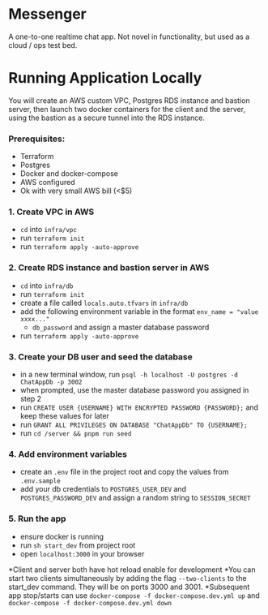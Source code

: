 # Messenger

A one-to-one realtime chat app. Not novel in functionality, but used as a cloud / ops test bed.

# Running Application Locally
You will create an AWS custom VPC, Postgres RDS instance and bastion server, then launch two docker containers for the client and the server, using the bastion as a secure tunnel into the RDS instance.
### Prerequisites:
  - Terraform
  - Postgres
  - Docker and docker-compose
  - AWS configured
  - Ok with very small AWS bill (<$5)

### 1. Create VPC in AWS
  - `cd` into `infra/vpc`
  - run `terraform init`
  - run `terraform apply -auto-approve`
### 2. Create RDS instance and bastion server in AWS
  - `cd` into `infra/db`
  - run `terraform init`
  - create a file called `locals.auto.tfvars` in `infra/db`
  - add the following environment variable in the format `env_name = "value xxxx..."`
    - `db_password` and assign a master database password
  - run `terraform apply -auto-approve`
### 3. Create your DB user and seed the database
  - in a new terminal window, run `psql -h localhost -U postgres -d ChatAppDb -p 3002`
  - when prompted, use the master database password you assigned in step 2
  - run `CREATE USER {USERNAME} WITH ENCRYPTED PASSWORD {PASSWORD};` and keep these values for later
  - run `GRANT ALL PRIVILEGES ON DATABASE "ChatAppDb" TO {USERNAME};`
  - run `cd /server && pnpm run seed`
### 4. Add environment variables
  - create an `.env` file in the project root and copy the values from `.env.sample`
  - add your db credentials to `POSTGRES_USER_DEV` and `POSTGRES_PASSWORD_DEV` and assign a random string to `SESSION_SECRET`
### 5. Run the app
  - ensure docker is running
  - run `sh start_dev` from project root
  - open `localhost:3000` in your browser

*Client and server both have hot reload enable for development
*You can start two clients simultaneously by adding the flag `--two-clients` to the start_dev command. They will be on ports 3000 and 3001.
*Subsequent app stop/starts can use `docker-compose -f docker-compose.dev.yml up` and `docker-compose -f docker-compose.dev.yml down`
